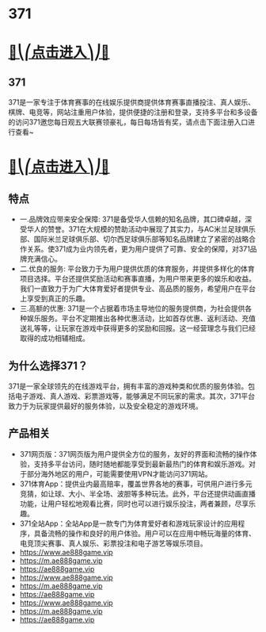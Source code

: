 # 371

# [🍉⎝⎛点击进入⎞⎠🍉](https://kkdd668.cn)
## 371
371是一家专注于体育赛事的在线娱乐提供商提供体育赛事直播投注、真人娱乐、棋牌、电竞等，网站注重用户体验，提供便捷的注册和登录，支持多平台和多设备的访问371邀您每日观五大联赛领豪礼，每日每场皆有奖，请点击下面注册入口进行查看~
# [🍉⎝⎛点击进入⎞⎠🍉](https://kkdd668.cn)

## 特点
- 一.品牌效应带来安全保障: 371是备受华人信赖的知名品牌，其口碑卓越，深受华人的赞誉。371在大规模的赞助活动中展现了其实力，与AC米兰足球俱乐部、国际米兰足球俱乐部、切尔西足球俱乐部等知名品牌建立了紧密的战略合作关系。使371成为业内领先者，更为用户提供了可靠、安全的保障，对371品牌充满信心。
- 二.优良的服务: 平台致力于为用户提供优质的体育服务，并提供多样化的体育项目选择。平台还提供奖励活动和赛事直播，为用户带来更多的娱乐和收益。我们一直致力于为广大体育爱好者提供专业、高品质的服务，希望用户在平台上享受到真正的乐趣。
- 三.高额的优惠: 371是一个占据着市场主导地位的服务提供商，为社会提供各种娱乐服务。平台不定期推出各种优惠活动，比如首存优惠、返利活动、充值送礼等等，让玩家在游戏中获得更多的奖励和回报。这一经营理念与我们已经取得的成功相辅相成。

## 为什么选择371？
371是一家全球领先的在线游戏平台，拥有丰富的游戏种类和优质的服务体验。包括电子游戏、真人游戏、彩票游戏等，能够满足不同玩家的需求。其次，371平台致力于为玩家提供最好的服务体验，以及安全稳定的游戏环境。
## 产品相关
- 371网页版：371网页版为用户提供全方位的服务，友好的界面和流畅的操作体验，支持多平台访问，随时随地都能享受到最新最热门的体育和娱乐游戏。对于部分海外地区的用户，可能需要使用VPN才能访问371网站。
- 371体育App：提供业内最高赔率，覆盖世界各地的赛事，可供用户进行多元竞猜，如让球、大小、半全场、波胆等多种玩法。此外，平台还提供动画直播功能，让用户轻松地观看比赛，同时也可以进行娱乐投注，两者兼顾，尽享乐趣。
- 371全站App：全站App是一款专门为体育爱好者和游戏玩家设计的应用程序，具备流畅的操作和良好的用户体验。用户可以在应用中畅玩海量的体育、电竞顶尖赛事、真人娱乐、彩票投注和电子游艺等娱乐项目。
- <https://www.ae888game.vip>
- <https://m.ae888game.vip>
- <https://ae888game.vip>
- <https://www.ae888game.vip>
- <https://m.ae888game.vip>
- <https://ae888game.vip>
- <https://www.ae888game.vip>
- <https://m.ae888game.vip>
- <https://ae888game.vip>
